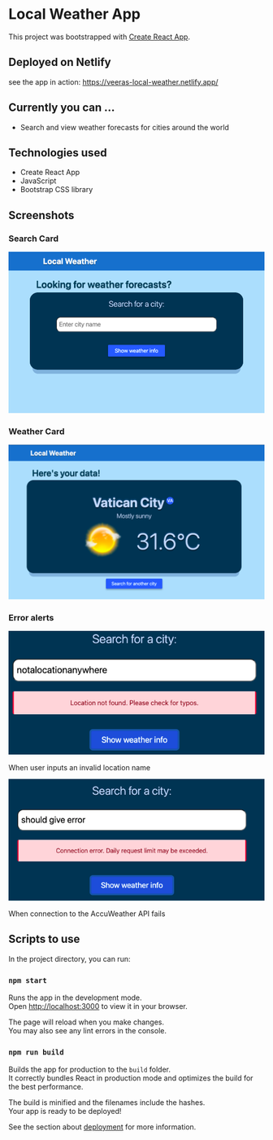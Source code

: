 # Local Weather App

This project was bootstrapped with [Create React App](https://github.com/facebook/create-react-app).

## Deployed on Netlify

see the app in action: https://veeras-local-weather.netlify.app/

## Currently you can ...

- Search and view weather forecasts for cities around the world

## Technologies used

- Create React App
- JavaScript
- Bootstrap CSS library

## Screenshots

### Search Card

![search card](./screenshots/searchCard.png)

### Weather Card

![Weather card](./screenshots/weatherCard.png)

### Error alerts

![Location error](./screenshots/LocationError.png)

When user inputs an invalid location name

![Connection error](./screenshots/ConnectionError.png)

When connection to the AccuWeather API fails

## Scripts to use

In the project directory, you can run:

### `npm start`

Runs the app in the development mode.\
Open [http://localhost:3000](http://localhost:3000) to view it in your browser.

The page will reload when you make changes.\
You may also see any lint errors in the console.

### `npm run build`

Builds the app for production to the `build` folder.\
It correctly bundles React in production mode and optimizes the build for the best performance.

The build is minified and the filenames include the hashes.\
Your app is ready to be deployed!

See the section about [deployment](https://facebook.github.io/create-react-app/docs/deployment) for more information.
